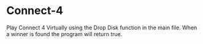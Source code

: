 # Connect-4

Play Connect 4 Virtually using the Drop Disk function in the main file. When a winner is found the program will return true.

